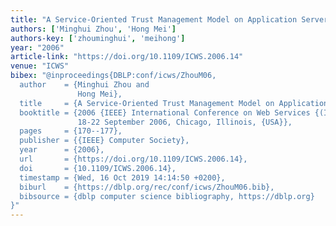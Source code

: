 ```yaml
---
title: "A Service-Oriented Trust Management Model on Application Server"
authors: ['Minghui Zhou', 'Hong Mei']
authors-key: ['zhouminghui', 'meihong']
year: "2006"
article-link: "https://doi.org/10.1109/ICWS.2006.14"
venue: "ICWS"
bibex: "@inproceedings{DBLP:conf/icws/ZhouM06,
  author    = {Minghui Zhou and
               Hong Mei},
  title     = {A Service-Oriented Trust Management Model on Application Server},
  booktitle = {2006 {IEEE} International Conference on Web Services {(ICWS} 2006),
               18-22 September 2006, Chicago, Illinois, {USA}},
  pages     = {170--177},
  publisher = {{IEEE} Computer Society},
  year      = {2006},
  url       = {https://doi.org/10.1109/ICWS.2006.14},
  doi       = {10.1109/ICWS.2006.14},
  timestamp = {Wed, 16 Oct 2019 14:14:50 +0200},
  biburl    = {https://dblp.org/rec/conf/icws/ZhouM06.bib},
  bibsource = {dblp computer science bibliography, https://dblp.org}
}"
---
```

